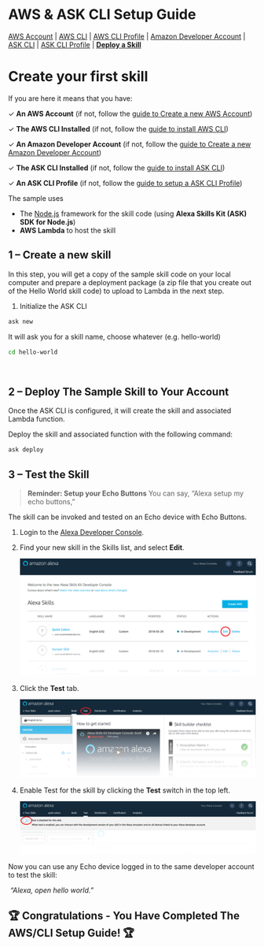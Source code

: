 # AWS & ASK CLI Setup Guide
[AWS Account](new-aws-account.md) | [AWS CLI](aws-cli-setup-intro.md) | [AWS CLI Profile](aws-cli-setup-profile.md) | [Amazon Developer Account](dev-portal-intro.md) | [ASK CLI](ask-cli-setup-intro.md) | [ASK CLI Profile](ask-cli-setup-profile.md) | **[Deploy a Skill](deploy-sample-skill.md)**




# Create your first skill



If you are here it means that you have:

✓ **An AWS Account** (if not, follow the [guide to Create a new AWS Account](new-aws-account.md))

✓ **The AWS CLI Installed** (if not, follow the [guide to install AWS CLI](aws-cli-setup-install.md))

✓ **An Amazon Developer Account** (if not, follow the [guide to Create a new Amazon Developer Account](new-dev-portal-account.md))

✓ **The ASK CLI Installed** (if not, follow the [guide to install ASK CLI](ask-cli-setup-install.md))

✓ **An ASK CLI Profile** (if not, follow the [guide to setup a ASK CLI Profile](ask-cli-setup-profile.md))



The sample uses

- The [Node.js](https://nodejs.org/en/) framework for the skill code (using **Alexa Skills Kit (ASK) SDK for Node.js**)
- **AWS Lambda** to host the skill





## 1 – Create a new skill

In this step, you will get a copy of the sample skill code on your local computer and prepare a deployment package (a zip file that you create out of the Hello World skill code) to upload to Lambda in the next step. 

1. Initialize the ASK CLI

```bash
ask new
```

It will ask you for a skill name, choose whatever (e.g. hello-world)


```bash
cd hello-world
```

​       

## 2 – Deploy The Sample Skill to Your Account

Once the ASK CLI is configured, it will create the skill and associated Lambda function. 

Deploy the skill and associated function with the following command: 

```bash
ask deploy
```



## 3 – Test the Skill

> **Reminder: Setup your Echo Buttons** 
> You can say, “Alexa setup my echo buttons,” 

The skill can be invoked and tested on an Echo device with Echo Buttons. 

1. Login to the [Alexa Developer Console](https://developer.amazon.com/alexa/console/ask).

2. Find your new skill in the Skills list, and select **Edit**.

   ![skills-list](lab1-devportal-skills-list.png)

3. Click the **Test** tab.

   ![test-tab](lab1-devportal-test-tab.png)

4. Enable Test for the skill by clicking the **Test** switch in the top left. 

   ![test-switch](lab1-devportal-test-switch.png)

Now you can use any Echo device logged in to the same developer account to test the skill: 

​     *“Alexa, open hello world.”*



##  🏆 **Congratulations** - You Have Completed The AWS/CLI Setup Guide! 🏆


